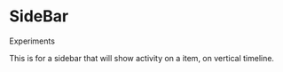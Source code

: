 # SideBar
Experiments

This is for a sidebar that will show activity on a item, on vertical timeline.
